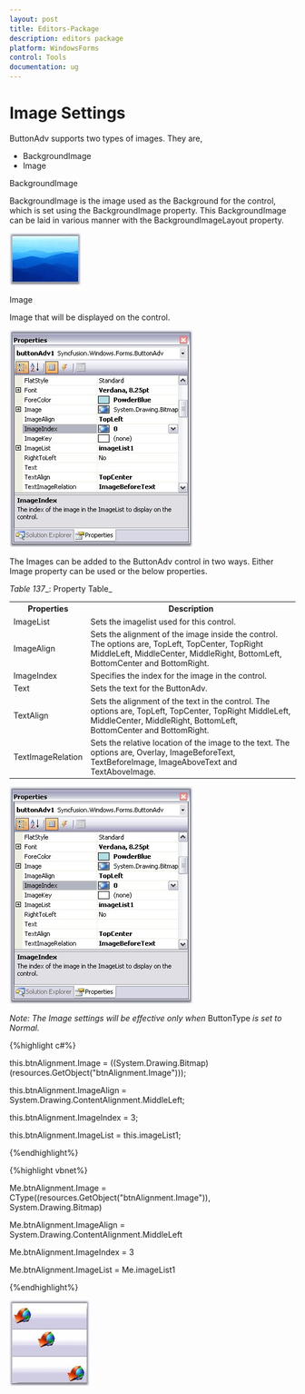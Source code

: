 ```yaml
---
layout: post
title: Editors-Package
description: editors package
platform: WindowsForms
control: Tools
documentation: ug
---
```


# Image Settings


ButtonAdv supports two types of images. They are,

* BackgroundImage
* Image

BackgroundImage

BackgroundImage is the image used as the Background for the control, which is set using the BackgroundImage property. This BackgroundImage can be laid in various manner with the BackgroundImageLayout property.

 ![](Overview_images/Overview_img71.jpeg)

Image

Image that will be displayed on the control.

![](Overview_images/Overview_img73.jpeg) 



The Images can be added to the ButtonAdv control in two ways. Either Image property can be used or the below properties.

_Table_ _137__: Property Table_

<table>
<tr>
<th>
Properties</th><th>
Description</th></tr>
<tr>
<td>
ImageList</td><td>
Sets the imagelist used for this control.</td></tr>
<tr>
<td>
ImageAlign</td><td>
Sets the alignment of the image inside the control. The options are,
TopLeft,
TopCenter,
TopRight
MiddleLeft,
MiddleCenter,
MiddleRight,
BottomLeft,
BottomCenter and
BottomRight.</td></tr>
<tr>
<td>
ImageIndex</td><td>
Specifies the index for the image in the control.</td></tr>
<tr>
<td>
Text</td><td>
Sets the text for the ButtonAdv.</td></tr>
<tr>
<td>
TextAlign</td><td>
Sets the alignment of the text in the control.  The options are,
TopLeft,
TopCenter,
TopRight
MiddleLeft,
MiddleCenter,
MiddleRight,
BottomLeft,
BottomCenter and
BottomRight.</td></tr>
<tr>
<td>
TextImageRelation</td><td>
Sets the relative location of the image to the text. The options are,
Overlay,
ImageBeforeText,
TextBeforeImage,
ImageAboveText and
TextAboveImage.</td></tr>
</table>


![](Overview_images/Overview_img73.jpeg) 



 _Note: The Image settings will be effective only when_ ButtonType _is set to Normal._



{%highlight c#%}

this.btnAlignment.Image = ((System.Drawing.Bitmap)(resources.GetObject("btnAlignment.Image")));

this.btnAlignment.ImageAlign = System.Drawing.ContentAlignment.MiddleLeft;

this.btnAlignment.ImageIndex = 3;

this.btnAlignment.ImageList = this.imageList1;

{%endhighlight%}

{%highlight vbnet%}



Me.btnAlignment.Image = CType((resources.GetObject("btnAlignment.Image")), System.Drawing.Bitmap) 

Me.btnAlignment.ImageAlign = System.Drawing.ContentAlignment.MiddleLeft 

Me.btnAlignment.ImageIndex = 3 

Me.btnAlignment.ImageList = Me.imageList1

{%endhighlight%}

![](Overview_images/Overview_img75.jpeg) 
